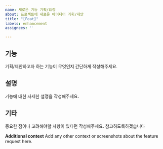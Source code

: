 ```yaml
---
name: 새로운 기능 기획/요청
about: 프로젝트에 새로운 아이디어 기획/제안
title: "[Feat]"
labels: enhancement
assignees: ''

---
```


## 기능
기획/제안하고자 하는 기능이 무엇인지 간단하게 작성해주세요.

## 설명
기능에 대한 자세한 설명을 작성해주세요.

## 기타
중요한 점이나 고려해야할 사항이 있다면 작성해주세요. 참고하도록하겠습니다

**Additional context**
Add any other context or screenshots about the feature request here.
